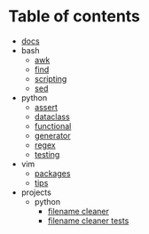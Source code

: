 # Table of contents

* [docs](README.md)
* bash
  * [awk](bash/awk.md)
  * [find](bash/find.md)
  * [scripting](bash/scripting.md)
  * [sed](bash/sed.md)
* python
  * [assert](python/assert.md)
  * [dataclass](python/dataclass.md)
  * [functional](python/functional.md)
  * [generator](python/generator.md)
  * [regex](python/regex.md)
  * [testing](python/testing.md)
* vim
  * [packages](vim/packages.md)
  * [tips](vim/tips.md)
* projects
  * python
	* [filename cleaner](projects/python/renamer/recursively_rename.py)
	* [filename cleaner tests](projects/python/renamer/tests/test_recursively_rename.py)
